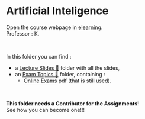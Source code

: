 # Artificial Inteligence 

Οpen the course webpage in [elearning](https://elearning.auth.gr/course/view.php?id=6448).<br/>
Professor : Κ. 

<br/>

In this folder you can find :
- a [Lecture Slides 📂](https://github.com/tsiggi/CSD-Auth/tree/main/4th%20Semester/Artificial%20Intelligence/Slides) folder with all the slides,
- an [Exam Topics 📂](https://github.com/tsiggi/CSD-Auth/tree/main/4th%20Semester/Artificial%20Intelligence/%CE%98%CE%AD%CE%BC%CE%B1%CF%84%CE%B1) folder, containing :
    - [Online Exams](https://github.com/tsiggi/CSD-Auth/raw/main/4th%20Semester/Artificial%20Intelligence/%CE%98%CE%AD%CE%BC%CE%B1%CF%84%CE%B1/Online_Exams.pdf) pdf (that is still used).

<br/>

**This folder needs a Contributor for the Assignments!**<br/> See how you can become one!!!